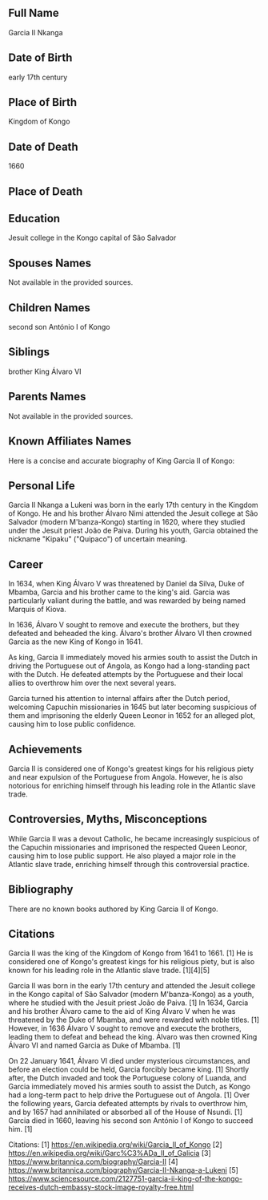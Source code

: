 ## Full Name
Garcia II Nkanga

## Date of Birth
early 17th century

## Place of Birth
 Kingdom of Kongo

## Date of Death
1660

## Place of Death


## Education
Jesuit college in the Kongo capital of São Salvador

## Spouses Names
Not available in the provided sources.

## Children Names
second son António I of Kongo

## Siblings
brother King Álvaro VI
## Parents Names
Not available in the provided sources.

## Known Affiliates Names

Here is a concise and accurate biography of King Garcia II of Kongo:

## Personal Life
Garcia II Nkanga a Lukeni was born in the early 17th century in the Kingdom of Kongo. He and his brother Álvaro Nimi attended the Jesuit college at São Salvador (modern M'banza-Kongo) starting in 1620, where they studied under the Jesuit priest João de Paiva. During his youth, Garcia obtained the nickname "Kipaku" ("Quipaco") of uncertain meaning.

## Career
In 1634, when King Álvaro V was threatened by Daniel da Silva, Duke of Mbamba, Garcia and his brother came to the king's aid. Garcia was particularly valiant during the battle, and was rewarded by being named Marquis of Kiova.

In 1636, Álvaro V sought to remove and execute the brothers, but they defeated and beheaded the king. Álvaro's brother Álvaro VI then crowned Garcia as the new King of Kongo in 1641.

As king, Garcia II immediately moved his armies south to assist the Dutch in driving the Portuguese out of Angola, as Kongo had a long-standing pact with the Dutch. He defeated attempts by the Portuguese and their local allies to overthrow him over the next several years.

Garcia turned his attention to internal affairs after the Dutch period, welcoming Capuchin missionaries in 1645 but later becoming suspicious of them and imprisoning the elderly Queen Leonor in 1652 for an alleged plot, causing him to lose public confidence.

## Achievements
Garcia II is considered one of Kongo's greatest kings for his religious piety and near expulsion of the Portuguese from Angola. However, he is also notorious for enriching himself through his leading role in the Atlantic slave trade.

## Controversies, Myths, Misconceptions
While Garcia II was a devout Catholic, he became increasingly suspicious of the Capuchin missionaries and imprisoned the respected Queen Leonor, causing him to lose public support. He also played a major role in the Atlantic slave trade, enriching himself through this controversial practice.

## Bibliography
There are no known books authored by King Garcia II of Kongo.

## Citations 

Garcia II was the king of the Kingdom of Kongo from 1641 to 1661. [1] He is considered one of Kongo's greatest kings for his religious piety, but is also known for his leading role in the Atlantic slave trade. [1][4][5]

Garcia II was born in the early 17th century and attended the Jesuit college in the Kongo capital of São Salvador (modern M'banza-Kongo) as a youth, where he studied with the Jesuit priest João de Paiva. [1] In 1634, Garcia and his brother Álvaro came to the aid of King Álvaro V when he was threatened by the Duke of Mbamba, and were rewarded with noble titles. [1] However, in 1636 Álvaro V sought to remove and execute the brothers, leading them to defeat and behead the king. Álvaro was then crowned King Álvaro VI and named Garcia as Duke of Mbamba. [1]

On 22 January 1641, Álvaro VI died under mysterious circumstances, and before an election could be held, Garcia forcibly became king. [1] Shortly after, the Dutch invaded and took the Portuguese colony of Luanda, and Garcia immediately moved his armies south to assist the Dutch, as Kongo had a long-term pact to help drive the Portuguese out of Angola. [1] Over the following years, Garcia defeated attempts by rivals to overthrow him, and by 1657 had annihilated or absorbed all of the House of Nsundi. [1] Garcia died in 1660, leaving his second son António I of Kongo to succeed him. [1]

Citations:
[1] https://en.wikipedia.org/wiki/Garcia_II_of_Kongo
[2] https://en.wikipedia.org/wiki/Garc%C3%ADa_II_of_Galicia
[3] https://www.britannica.com/biography/Garcia-II
[4] https://www.britannica.com/biography/Garcia-II-Nkanga-a-Lukeni
[5] https://www.sciencesource.com/2127751-garcia-ii-king-of-the-kongo-receives-dutch-embassy-stock-image-royalty-free.html